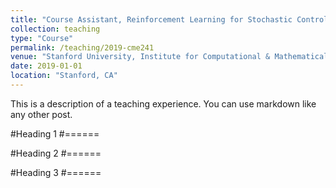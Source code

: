 ```yaml
---
title: "Course Assistant, Reinforcement Learning for Stochastic Control Problems in Finance (CME 241)"
collection: teaching
type: "Course"
permalink: /teaching/2019-cme241
venue: "Stanford University, Institute for Computational & Mathematical Engineering"
date: 2019-01-01
location: "Stanford, CA"
---
```


This is a description of a teaching experience. You can use markdown like any other post.

#Heading 1
#======

#Heading 2
#======

#Heading 3
#======

